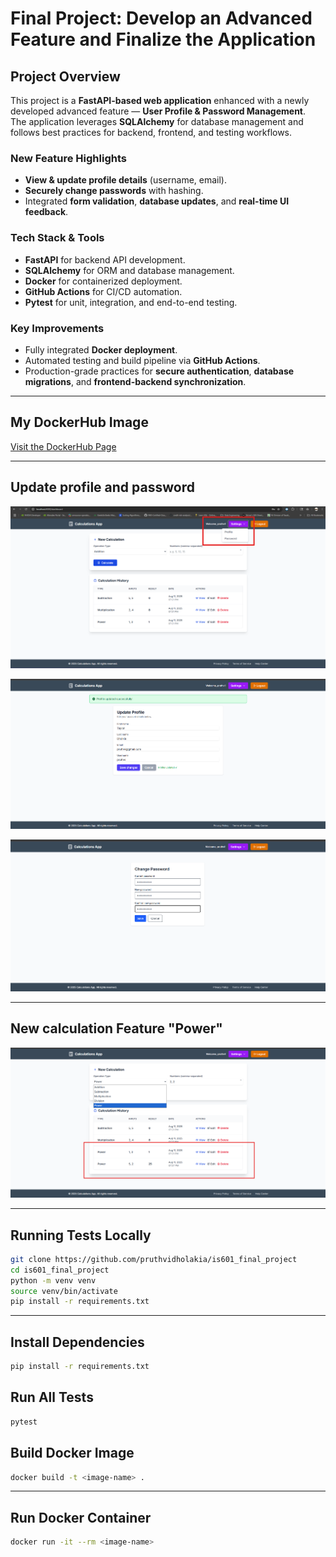 # Final Project: Develop an Advanced Feature and Finalize the Application

## Project Overview

This project is a **FastAPI-based web application** enhanced with a newly developed advanced feature — **User Profile & Password Management**.  
The application leverages **SQLAlchemy** for database management and follows best practices for backend, frontend, and testing workflows.

### New Feature Highlights
- **View & update profile details** (username, email).
- **Securely change passwords** with hashing.
- Integrated **form validation**, **database updates**, and **real-time UI feedback**.

### Tech Stack & Tools
- **FastAPI** for backend API development.
- **SQLAlchemy** for ORM and database management.
- **Docker** for containerized deployment.
- **GitHub Actions** for CI/CD automation.
- **Pytest** for unit, integration, and end-to-end testing.

### Key Improvements
- Fully integrated **Docker deployment**.
- Automated testing and build pipeline via **GitHub Actions**.
- Production-grade practices for **secure authentication**, **database migrations**, and **frontend-backend synchronization**.


---


## My DockerHub Image
[Visit the DockerHub Page](https://hub.docker.com/r/pruthvidholkia/is601_final_project)


---


## Update profile and password
![Github action](/static/image/update_user.png)


![Github action](/static/image/update_profile.png)

![Github action](/static/image/update_password.png)


---


## New calculation Feature "Power"

![Github action](/static/image/power_function.png)


---


## Running Tests Locally
```bash
git clone https://github.com/pruthvidholakia/is601_final_project
cd is601_final_project
python -m venv venv
source venv/bin/activate             
pip install -r requirements.txt

```


---


## Install Dependencies

```bash
pip install -r requirements.txt
```


## Run All Tests

```bash
pytest
```

## Build Docker Image

```bash
docker build -t <image-name> .
```

---


## Run Docker Container
```bash
docker run -it --rm <image-name>
```
